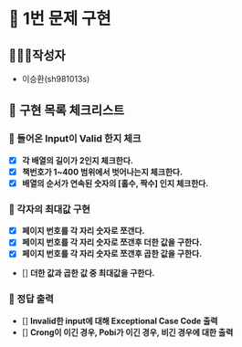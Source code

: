 # 🚀 1번 문제 구현

## 🙋🏻‍♂️작성자

- 이승환(sh981013s)

## 🧾 구현 목록 체크리스트

### 🚨 들어온 Input이 Valid 한지 체크
- [x] **각 배열의 길이가 2인지 체크한다.**
- [x] **책번호가 1~400 범위에서 벗어나는지 체크한다.**
- [x] **배열의 순서가 연속된 숫자의 [홀수, 짝수] 인지 체크한다.**

### 🚨 각자의 최대값 구현
- [x] **페이지 번호를 각 자리 숫자로 쪼갠다.**
- [x] **페이지 번호를 각 자리 숫자로 쪼갠후 더한 값을 구한다.**
- [x] **페이지 번호를 각 자리 숫자로 쪼갠후 곱한 값을 구한다.**
- [] **더한 값과 곱한 값 중 최대값을 구한다.**

### 🚨 정답 출력
- [] **Invalid한 input에 대해 Exceptional Case Code 출력**
- [] **Crong이 이긴 경우, Pobi가 이긴 경우, 비긴 경우에 대한 출력**



